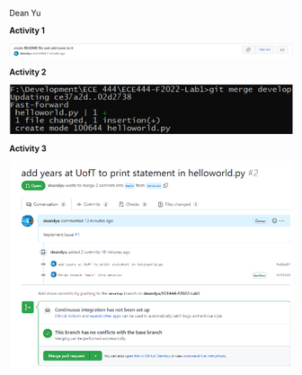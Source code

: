 Dean Yu

**Activity 1**

![](images/Activity1.png)

**Activity 2**

![](images/Activity2.png)

**Activity 3**

![](images/Activity3.png)